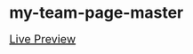 # my-team-page-master


<a style="font-size:20px" href="https://my-team-page-master-navy.vercel.app/"> Live Preview </a>
